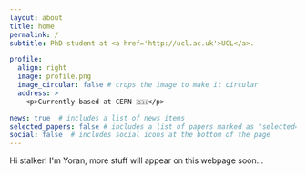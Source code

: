 ```yaml
---
layout: about
title: home
permalink: /
subtitle: PhD student at <a href='http://ucl.ac.uk'>UCL</a>.

profile:
  align: right
  image: profile.png
  image_circular: false # crops the image to make it circular
  address: >
    <p>Currently based at CERN 🇨🇭</p>

news: true  # includes a list of news items
selected_papers: false # includes a list of papers marked as "selected={true}"
social: false  # includes social icons at the bottom of the page
---
```


Hi stalker! I'm Yoran, more stuff will appear on this webpage soon...
